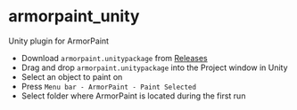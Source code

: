 # armorpaint_unity
Unity plugin for ArmorPaint

- Download `armorpaint.unitypackage` from [Releases](https://github.com/armory3d/armorpaint_unity/releases)
- Drag and drop `armorpaint.unitypackage` into the Project window in Unity
- Select an object to paint on
- Press `Menu bar - ArmorPaint - Paint Selected`
- Select folder where ArmorPaint is located during the first run
